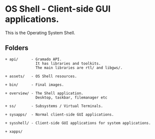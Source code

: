 # OS Shell - Client-side GUI applications. 

This is the Operating System Shell.

## Folders

```
+ api/      - Gramado API.
              It has libraries and toolkits.
              The main libraries are rtl/ and libgws/.

+ assets/   - OS Shell resources.

+ bin/      - Final images.

+ overview/ - The Shell application.
              Desktop, taskbar, filemanager etc

+ ss/       - Subsystems / Virtual Terminals.

+ sysapps/  - Normal client-side GUI applications.

+ sysshell/ - Client-side GUI applications for system applications.

+ xapps/


```

